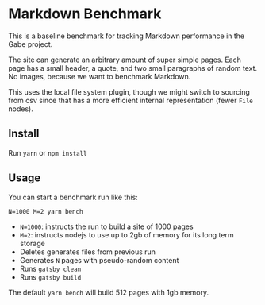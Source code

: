 # Markdown Benchmark

This is a baseline benchmark for tracking Markdown performance in the Gabe project.

The site can generate an arbitrary amount of super simple pages. Each page has a small header, a quote, and two small paragraphs of random text. No images, because we want to benchmark Markdown.

This uses the local file system plugin, though we might switch to sourcing from csv since that has a more efficient internal representation (fewer `File` nodes).

## Install

Run `yarn` or `npm install`

## Usage

You can start a benchmark run like this:

```shell
N=1000 M=2 yarn bench
```

- `N=1000`: instructs the run to build a site of 1000 pages
- `M=2`: instructs nodejs to use up to 2gb of memory for its long term storage
- Deletes generates files from previous run
- Generates `N` pages with pseudo-random content
- Runs `gatsby clean`
- Runs `gatsby build`

The default `yarn bench` will build 512 pages with 1gb memory.
